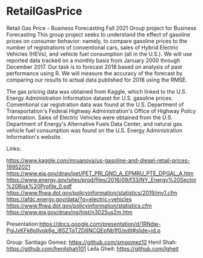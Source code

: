 # RetailGasPrice
Retail Gas Price - Business Forecasting Fall 2021
Group project for Business Forecasting 
This group project seeks to understand the effect of gasoline prices on consumer behavior: namely, to compare gasoline prices to the number of registrations of conventional cars, sales of Hybrid Electric Vehicles (HEVs), and vehicle fuel consumption (all in the U.S.). We will use reported data tracked on a monthly basis from January 2000 through December 2017. Our task is to forecast 2018 based on analysis of past performance using R. We will measure the accuracy of the forecast by comparing our results to actual data published for 2018 using the RMSE.

The gas pricing data was obtained from Kaggle, which linked to the U.S. Energy Administration Information dataset for U.S. gasoline prices. Conventional car registration data was found at the U.S. Department of Transportation's Federal Highway Administration's Office of Highway Policy Information. Sales of Electric Vehicles were obtained from the U.S. Department of Energy's Alternative Fuels Data Center, and natural gas vehicle fuel consumption was found on the U.S. Energy Administration Information's website.

Links:

https://www.kaggle.com/mruanova/us-gasoline-and-diesel-retail-prices-19952021 https://www.eia.gov/dnav/pet/PET_PRI_GND_A_EPMRU_PTE_DPGAL_A.htm https://www.energy.gov/sites/prod/files/2016/09/f33/NY_Energy%20Sector%20Risk%20Profile_0.pdf https://www.fhwa.dot.gov/policyinformation/statistics/2019/mv1.cfm https://afdc.energy.gov/data/?q=electric+vehicles https://www.fhwa.dot.gov/policyinformation/statistics.cfm https://www.eia.gov/dnav/ng/hist/n3025us2m.htm

Presentation:https://docs.google.com/presentation/d/1RNdw-PgjJxKFk6plIvpk6g_l8SZTqTZG6NCQEpNb1f0/edit#slide=id.p

Group: Santiago Gomez: https://github.com/smgomez12 Henil Shah: https://github.com/henilshah101 Leila Gheit: https://github.com/lgheit
